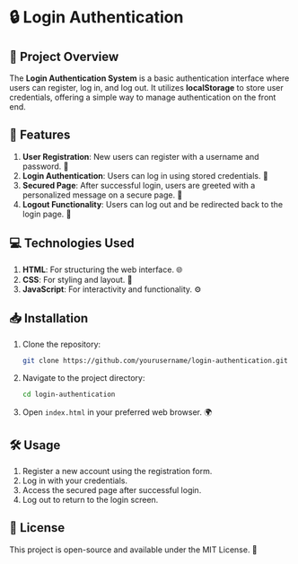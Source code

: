 # 🔒 Login Authentication

## 🌟 Project Overview

The **Login Authentication System** is a basic authentication interface where users can register, log in, and log out. It utilizes **localStorage** to store user credentials, offering a simple way to manage authentication on the front end.

## 🚀 Features

1. **User Registration**: New users can register with a username and password. 📝
2. **Login Authentication**: Users can log in using stored credentials. 🔑
3. **Secured Page**: After successful login, users are greeted with a personalized message on a secure page. 👋
4. **Logout Functionality**: Users can log out and be redirected back to the login page. 🔄

## 💻 Technologies Used

1. **HTML**: For structuring the web interface. 🌐
2. **CSS**: For styling and layout. 🎨
3. **JavaScript**: For interactivity and functionality. ⚙️

## 📥 Installation

1. Clone the repository:
    ```bash
    git clone https://github.com/yourusername/login-authentication.git
    ```
2. Navigate to the project directory:
    ```bash
    cd login-authentication
    ```
3. Open `index.html` in your preferred web browser. 🌍

## 🛠️ Usage

1. Register a new account using the registration form.
2. Log in with your credentials.
3. Access the secured page after successful login.
4. Log out to return to the login screen.


## 📜 License
This project is open-source and available under the MIT License. 📄
